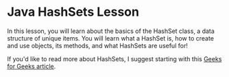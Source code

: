 # Java HashSets Lesson

In this lesson, you will learn about the basics of the HashSet class, a data structure of 
unique items. You will learn what a HashSet is, how to create and use objects, its methods, 
and what HashSets are useful for!

If you'd like to read more about HashSets, I suggest starting with this [Geeks for Geeks article](https://www.geeksforgeeks.org/java/interfaces-in-java/).
